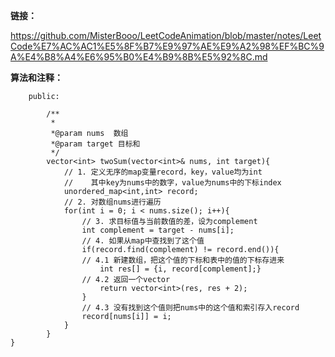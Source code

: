 **链接：**

https://github.com/MisterBooo/LeetCodeAnimation/blob/master/notes/LeetCode%E7%AC%AC1%E5%8F%B7%E9%97%AE%E9%A2%98%EF%BC%9A%E4%B8%A4%E6%95%B0%E4%B9%8B%E5%92%8C.md

**算法和注释：**

```class Solution{
    public:
        
        /**
         *
         *@param nums  数组
         *@param target 目标和
         */
        vector<int> twoSum(vector<int>& nums, int target){
            // 1. 定义无序的map变量record，key，value均为int
            //    其中key为nums中的数字，value为nums中的下标index
            unordered_map<int,int> record;
            // 2. 对数组nums进行遍历
            for(int i = 0; i < nums.size(); i++){
                // 3. 求目标值与当前数值的差，设为complement
                int complement = target - nums[i];
                // 4. 如果从map中查找到了这个值
                if(record.find(complement) != record.end()){
                // 4.1 新建数组，把这个值的下标和表中的值的下标存进来    
                    int res[] = {i, record[complement];}
                // 4.2 返回一个vector      
                    return vector<int>(res, res + 2);
                }
                // 4.3 没有找到这个值则把nums中的这个值和索引存入record 
                record[nums[i]] = i;
            }
        }
}
```
